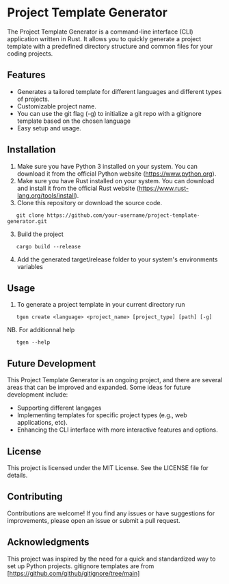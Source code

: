 # Project Template Generator

The Project Template Generator is a command-line interface (CLI) application written in Rust. 
It allows you to quickly generate a project template with a predefined directory structure and common files for your coding projects.

## Features
- Generates a tailored template for different languages and different types of projects.
- Customizable project name.
- You can use the git flag (-g) to initialize a git repo with a gitignore template based on the chosen language
- Easy setup and usage.

## Installation
1. Make sure you have Python 3 installed on your system. You can download it from the official Python website (https://www.python.org).
2. Make sure you have Rust installed on your system. You can download and install it from the official Rust website (https://www.rust-lang.org/tools/install).
3. Clone this repository or download the source code.
```shell
   git clone https://github.com/your-username/project-template-generator.git
```
3. Build the project
```shell
   cargo build --release
```
4. Add the generated target/release folder to your system's environments variables

## Usage
1. To generate a project template in your current directory run
```shell
   tgen create <language> <project_name> [project_type] [path] [-g]
```
NB. For additionnal help
```shell
   tgen --help
```

## Future Development 
This Project Template Generator is an ongoing project, and there are several areas that can be improved and expanded. Some ideas for future development include:

- Supporting different langages
- Implementing templates for specific project types (e.g., web applications, etc).
- Enhancing the CLI interface with more interactive features and options.

## License
This project is licensed under the MIT License. See the LICENSE file for details.

## Contributing
Contributions are welcome! If you find any issues or have suggestions for improvements, please open an issue or submit a pull request.

## Acknowledgments
This project was inspired by the need for a quick and standardized way to set up Python projects.
gitignore templates are from [https://github.com/github/gitignore/tree/main]
